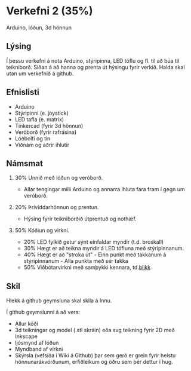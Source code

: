 # Verkefni 2 (35%)
Arduino, lóðun, 3d hönnun

## Lýsing
Í þessu verkefni á nota Arduino, stýripinna, LED töflu og fl. til að búa til teikniborð. Síðan á að hanna og prenta út hýsingu fyrir verkið. Halda skal utan um verkefnið á github.

## Efnislisti
 - Arduino
 - Stýripinni (e. joystick)
 - LED tafla (e. matrix)
 - Tinkercad (fyrir 3d hönnun)
 - Veróborð (fyrir rafrásina)
 - Lóðbolti og tin
 - Viðnám og aðrir íhlutir
<!--  - Stjakgisti (e. shift register) -->


## Námsmat
1. 30% Unnið með lóðun og veróborð.
   - Allar tengingar milli Arduino og annarra íhluta fara fram í gegn um veróborð.
 
1. 20% Þrívíddarhönnun og prentun.
   - Hýsing fyrir teikniborðið útprentuð og nothæf.

1. 50% Kóðiun og virkni.
   - 20%  LED fylkið getur sýnt einfaldar myndir (t.d. broskall) 
   - 30%  Hægt er að teikna myndir á LED töfluna með stýripinnanum. 
   - 40%  Hægt er að "stroka út"
           - Einn punkt með takkanum á stýripinnanum
           - Alla punkta með sér takka
   - 50%  Viðbótarvirkni með samþykki kennara, td.[blikk](https://www.youtube.com/watch?v=vp53WmakxHM&feature=youtu.be)


## Skil
Hlekk á github geymsluna skal skila á Innu.

Í github geymslunni á að vera:
- Allur kóði
- 3d teikningar og model (.stl skráin) eða svg teikning fyrir 2D með Inkscape
- ljósmynd af lóðun
- Myndband af virkni
- Skýrsla (vefsíða í Wiki á Github) þar sem gerð er grein fyrir helstu hönnunarákvörðunum, erfiðleikum og öðru sem þér dettur í hug.

